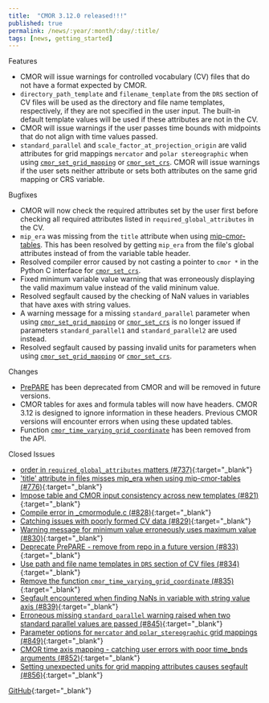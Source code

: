 ```yaml
---
title:  "CMOR 3.12.0 released!!!"
published: true
permalink: /news/:year/:month/:day/:title/
tags: [news, getting_started]
---
```


Features
* CMOR will issue warnings for controlled vocabulary (CV) files that do not have a format expected by CMOR.
* `directory_path_template` and `filename_template` from the `DRS` section of CV files will be used as the directory and file name templates, respectively, if they are not specified in the user input. The built-in default template values will be used if these attributes are not in the CV.
* CMOR will issue warnings if the user passes time bounds with midpoints that do not align with time values passed.
* `standard_parallel` and `scale_factor_at_projection_origin` are valid attributes for grid mappings `mercator` and `polar stereographic` when using [`cmor_set_grid_mapping`](mydoc_cmor3_api/#cmor_set_grid_mapping) or [`cmor_set_crs`](/mydoc_cmor3_api/#cmor_set_crs). CMOR will issue warnings if the user sets neither attribute or sets both attributes on the same grid mapping or CRS variable.

Bugfixes
* CMOR will now check the required attributes set by the user first before checking all required attributes listed in `required_global_attributes` in the CV.
* `mip_era` was missing from the `title` attribute when using [mip-cmor-tables](https://github.com/PCMDI/mip-cmor-tables). This has been resolved by getting `mip_era` from the file's global attributes instead of from the variable table header.
* Resolved compiler error caused by not casting a pointer to `cmor *` in the Python C interface for [`cmor_set_crs`](/mydoc_cmor3_api/#cmor_set_crs).
* Fixed minimum variable value warning that was erroneously displaying the valid maximum value instead of the valid mininum value.
* Resolved segfault caused by the checking of NaN values in variables that have axes with string values.
* A warning message for a missing `standard_parallel` parameter when using [`cmor_set_grid_mapping`](mydoc_cmor3_api/#cmor_set_grid_mapping) or [`cmor_set_crs`](/mydoc_cmor3_api/#cmor_set_crs) is no longer issued if parameters `standard_parallel1` and `standard_parallel2` are used instead.
* Resolved segfault caused by passing invalid units for parameters when using [`cmor_set_grid_mapping`](mydoc_cmor3_api/#cmor_set_grid_mapping) or [`cmor_set_crs`](/mydoc_cmor3_api/#cmor_set_crs).

Changes
* [PrePARE](/mydoc_cmip6_validator) has been deprecated from CMOR and will be removed in future versions.
* CMOR tables for axes and formula tables will now have headers. CMOR 3.12 is designed to ignore information in these headers.  Previous CMOR versions will encounter errors when using these updated tables.
* Function [`cmor_time_varying_grid_coordinate`](/mydoc_cmor3_api/#cmor_time_varying_grid_coordinate) has been removed from the API.

Closed Issues
* [order in `required_global_attributes` matters (#737)](https://github.com/PCMDI/cmor/issues/737){:target="_blank"}
* ['title' attribute in files misses mip_era when using mip-cmor-tables (#776)](https://github.com/PCMDI/cmor/issues/776){:target="_blank"}
* [Impose table and CMOR input consistency across new templates (#821)](https://github.com/PCMDI/cmor/issues/821){:target="_blank"}
* [Compile error in _cmormodule.c (#828)](https://github.com/PCMDI/cmor/issues/828){:target="_blank"}
* [Catching issues with poorly formed CV data (#829)](https://github.com/PCMDI/cmor/issues/829){:target="_blank"}
* [Warning message for minimum value erroneously uses maximum value (#830)](https://github.com/PCMDI/cmor/issues/830){:target="_blank"}
* [Deprecate PrePARE - remove from repo in a future version (#833)](https://github.com/PCMDI/cmor/issues/833){:target="_blank"}
* [Use path and file name templates in `DRS` section of CV files (#834)](https://github.com/PCMDI/cmor/issues/834){:target="_blank"}
* [Remove the function `cmor_time_varying_grid_coordinate` (#835)](https://github.com/PCMDI/cmor/issues/835){:target="_blank"}
* [Segfault encountered when finding NaNs in variable with string value axis (#839)](https://github.com/PCMDI/cmor/issues/839){:target="_blank"}
* [Erroneous missing `standard_parallel` warning raised when two standard parallel values are passed (#845)](https://github.com/PCMDI/cmor/issues/845){:target="_blank"}
* [Parameter options for `mercator` and `polar_stereographic` grid mappings (#849)](https://github.com/PCMDI/cmor/issues/849){:target="_blank"}
* [CMOR time axis mapping - catching user errors with poor time_bnds arguments (#852)](https://github.com/PCMDI/cmor/issues/852){:target="_blank"}
* [Setting unexpected units for grid mapping attributes causes segfault (#856)](https://github.com/PCMDI/cmor/issues/856){:target="_blank"}

[GitHub](https://github.com/PCMDI/cmor/releases/tag/3.12.0){:target="_blank"}
